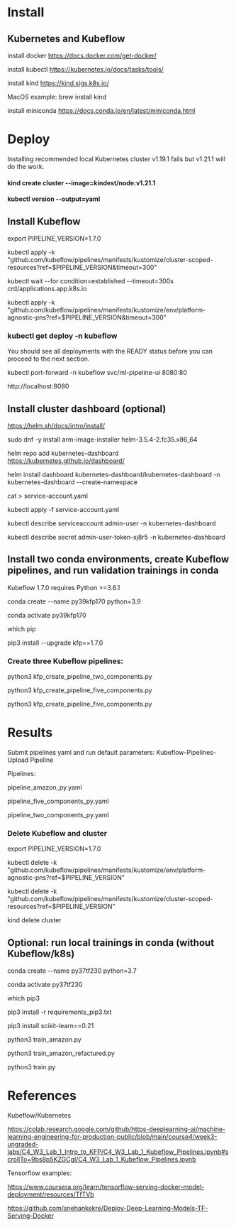 # Install 

## Kubernetes and Kubeflow

install docker https://docs.docker.com/get-docker/

install kubectl https://kubernetes.io/docs/tasks/tools/

install kind https://kind.sigs.k8s.io/

MacOS example: brew install kind

install miniconda https://docs.conda.io/en/latest/miniconda.html

# Deploy 

Installing recommended local Kubernetes cluster v1.19.1 fails but v1.21.1 will do the work.

#### kind create cluster --image=kindest/node:v1.21.1

#### kubectl version  --output=yaml

## Install Kubeflow

 export PIPELINE_VERSION=1.7.0

 kubectl apply -k "github.com/kubeflow/pipelines/manifests/kustomize/cluster-scoped-resources?ref=$PIPELINE_VERSION&timeout=300"

 kubectl wait --for condition=established --timeout=300s crd/applications.app.k8s.io

 kubectl apply -k "github.com/kubeflow/pipelines/manifests/kustomize/env/platform-agnostic-pns?ref=$PIPELINE_VERSION&timeout=300"

### kubectl get deploy -n kubeflow 
You should see all deployments with the READY status before you can proceed to the next section.

 kubectl port-forward -n kubeflow svc/ml-pipeline-ui 8080:80

 http://localhost:8080

## Install cluster dashboard (optional)

https://helm.sh/docs/intro/install/

sudo dnf -y install arm-image-installer helm-3.5.4-2.fc35.x86_64

helm repo add kubernetes-dashboard https://kubernetes.github.io/dashboard/

helm install dashboard kubernetes-dashboard/kubernetes-dashboard -n kubernetes-dashboard --create-namespace

cat > service-account.yaml

kubectl apply -f service-account.yaml

kubectl describe serviceaccount admin-user -n kubernetes-dashboard

kubectl describe secret admin-user-token-xj8r5 -n kubernetes-dashboard

## Install two conda environments, create Kubeflow pipelines, and run validation trainings in conda 

Kubeflow 1.7.0 requires Python >=3.6.1

conda create --name py39kfp170 python=3.9

conda activate py39kfp170

which pip   

pip3  install --upgrade kfp==1.7.0

### Create three Kubeflow pipelines:

python3 kfp_create_pipeline_two_components.py 

python3 kfp_create_pipeline_five_components.py

python3 kfp_create_pipeline_five_components.py 

# Results

Submit pipelines yaml and run default parameters: Kubeflow-Pipelines-Upload Pipeline

Pipelines:

pipeline_amazon_py.yaml

pipeline_five_components_py.yaml

pipeline_two_components_py.yaml


### Delete Kubeflow and cluster
export PIPELINE_VERSION=1.7.0

kubectl delete -k "github.com/kubeflow/pipelines/manifests/kustomize/env/platform-agnostic-pns?ref=$PIPELINE_VERSION"

kubectl delete -k "github.com/kubeflow/pipelines/manifests/kustomize/cluster-scoped-resources?ref=$PIPELINE_VERSION"

kind delete cluster

## Optional: run local trainings in conda (without Kubeflow/k8s) 

conda create --name py37tf230 python=3.7

conda activate py37tf230

which pip3

pip3  install -r requirements_pip3.txt

pip3 install scikit-learn==0.21

python3 train_amazon.py

python3 train_amazon_refactured.py

python3 train.py


# References

Kubeflow/Kubernetes

https://colab.research.google.com/github/https-deeplearning-ai/machine-learning-engineering-for-production-public/blob/main/course4/week3-ungraded-labs/C4_W3_Lab_1_Intro_to_KFP/C4_W3_Lab_1_Kubeflow_Pipelines.ipynb#scrollTo=9bs8p5KZGCgI/C4_W3_Lab_1_Kubeflow_Pipelines.ipynb

Tensorflow examples:

https://www.coursera.org/learn/tensorflow-serving-docker-model-deployment/resources/TfTVb

https://github.com/snehankekre/Deploy-Deep-Learning-Models-TF-Serving-Docker




